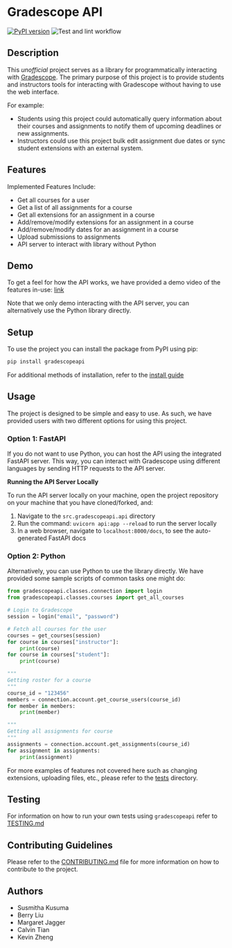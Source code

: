 # Gradescope API

[![PyPI version](https://img.shields.io/pypi/v/gradescopeapi)](https://pypi.org/project/gradescopeapi/) ![Test and lint workflow](https://github.com/nyuoss/gradescope-api/actions/workflows/main.yaml/badge.svg)

## Description

This *unofficial* project serves as a library for programmatically interacting with [Gradescope](https://www.gradescope.com/). The primary purpose of this project is to provide students and instructors tools for interacting with Gradescope without having to use the web interface.

For example:

- Students using this project could automatically query information about their courses and assignments to notify them of upcoming deadlines or new assignments.
- Instructors could use this project bulk edit assignment due dates or sync student extensions with an external system.

## Features

Implemented Features Include:

- Get all courses for a user
- Get a list of all assignments for a course
- Get all extensions for an assignment in a course
- Add/remove/modify extensions for an assignment in a course
- Add/remove/modify dates for an assignment in a course
- Upload submissions to assignments
- API server to interact with library without Python

## Demo

To get a feel for how the API works, we have provided a demo video of the features in-use: [link](https://youtu.be/eK9m4nVjU1A?si=6GTevv23Vym0Mu8V)

Note that we only demo interacting with the API server, you can alternatively use the Python library directly.

## Setup

To use the project you can install the package from PyPI using pip:

```bash
pip install gradescopeapi
```

For additional methods of installation, refer to the [install guide](docs/INSTALL.md)

## Usage

The project is designed to be simple and easy to use. As such, we have provided users with two different options for using this project.

### Option 1: FastAPI

If you do not want to use Python, you can host the API using the integrated FastAPI server. This way, you can interact with Gradescope using different languages by sending HTTP requests to the API server.

**Running  the API Server Locally**

To run the API server locally on your machine, open the project repository on your machine that you have cloned/forked, and:

1. Navigate to the `src.gradescopeapi.api` directory
1. Run the command: `uvicorn api:app --reload` to run the server locally
1. In a web browser, navigate to `localhost:8000/docs`, to see the auto-generated FastAPI docs

### Option 2: Python

Alternatively, you can use Python to use the library directly. We have provided some sample scripts of common tasks one might do:

```python
from gradescopeapi.classes.connection import login
from gradescopeapi.classes.courses import get_all_courses

# Login to Gradescope
session = login("email", "password")

# Fetch all courses for the user
courses = get_courses(session)
for course in courses["instructor"]:
    print(course)
for course in courses["student"]:
    print(course)

"""
Getting roster for a course
"""
course_id = "123456"
members = connection.account.get_course_users(course_id)
for member in members:
    print(member)

"""
Getting all assignments for course
"""
assignments = connection.account.get_assignments(course_id)
for assignment in assignments:
    print(assignment)
```

For more examples of features not covered here such as changing extensions, uploading files, etc., please refer to the [tests](tests/) directory.

## Testing

For information on how to run your own tests using `gradescopeapi` refer to [TESTING.md](docs/TESTING.md)

## Contributing Guidelines

Please refer to the [CONTRIBUTING.md](docs/CONTRIBUTING.md) file for more information on how to contribute to the project.

## Authors

- Susmitha Kusuma
- Berry Liu
- Margaret Jagger
- Calvin Tian
- Kevin Zheng
